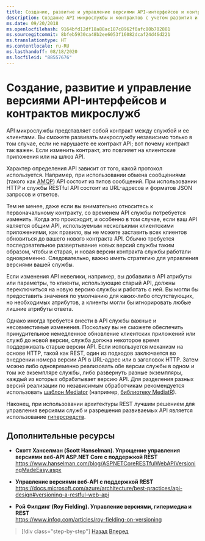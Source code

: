 ```yaml
---
title: Создание, развитие и управление версиями API-интерфейсов и контрактов микрослужб
description: Создание API микрослужбы и контрактов с учетом развития и управления версиями из-за изменения потребностей.
ms.date: 09/20/2018
ms.openlocfilehash: 9164bfd12df18a88ac187c8962f0afc80b702881
ms.sourcegitcommit: 8bfeb5930ca48b2ee6053f16082dcaf24d46d221
ms.translationtype: HT
ms.contentlocale: ru-RU
ms.lasthandoff: 08/18/2020
ms.locfileid: "88557676"
---
```

# <a name="creating-evolving-and-versioning-microservice-apis-and-contracts"></a>Создание, развитие и управление версиями API-интерфейсов и контрактов микрослужб

API микрослужбы представляет собой контракт между службой и ее клиентами. Вы сможете развивать микрослужбу независимо только в том случае, если не нарушаете ее контракт API; вот почему контракт так важен. Если изменить контракт, это повлияет на клиентские приложения или на шлюз API.

Характер определения API зависит от того, какой протокол используется. Например, при использовании обмена сообщениями (такого как [AMQP](http://www.amqp.org/)) API состоит из типов сообщений. При использовании HTTP и службы RESTful API состоит из URL-адресов и форматов JSON запросов и ответов.

Тем не менее, даже если вы внимательно относитесь к первоначальному контракту, со временем API службы потребуется изменить. Когда это происходит, и особенно в том случае, если ваш API является общим API, используемым несколькими клиентскими приложениями, как правило, вы не можете заставить всех клиентов обновиться до вашего нового контракта API. Обычно требуется последовательное развертывание новых версий службы таким образом, чтобы и старая, и новая версии контракта службы работали одновременно. Следовательно, важно иметь стратегию для управления версиями вашей службы.

Если изменения API невелики, например, вы добавили в API атрибуты или параметры, то клиенты, использующие старый API, должны переключиться на новую версию службы и работать с ней. Вы могли бы предоставить значения по умолчанию для каких-либо отсутствующих, но необходимых атрибутов, а клиенты могли бы игнорировать любые лишние атрибуты ответа.

Однако иногда требуется внести в API службы важные и несовместимые изменения. Поскольку вы не сможете обеспечить принудительное немедленное обновление клиентских приложений или служб до новой версии, служба должна некоторое время поддерживать старые версии API. Если используется механизм на основе HTTP, такой как REST, один из подходов заключается во внедрении номера версии API в URL-адрес или в заголовок HTTP. Затем можно либо одновременно реализовать обе версии службы в одном и том же экземпляре службы, либо развернуть разные экземпляры, каждый из которых обрабатывает версию API. Для разделения разных версий реализации по независимым обработчикам рекомендуется использовать [шаблон Mediator](https://en.wikipedia.org/wiki/Mediator_pattern) (например, [библиотеку MediatR](https://github.com/jbogard/MediatR)).

Наконец, при использовании архитектуры REST лучшим решением для управления версиями служб и разрешения развиваемых API является использование [гиперсредств](https://www.infoq.com/articles/mark-baker-hypermedia).

## <a name="additional-resources"></a>Дополнительные ресурсы

- **Скотт Ханселман (Scott Hanselman). Упрощение управления версиями веб-API ASP.NET Core с поддержкой REST** \
  <https://www.hanselman.com/blog/ASPNETCoreRESTfulWebAPIVersioningMadeEasy.aspx>

- **Управление версиями веб-API с поддержкой REST** \
  <https://docs.microsoft.com/azure/architecture/best-practices/api-design#versioning-a-restful-web-api>

- **Рой Филдинг (Roy Fielding). Управление версиями, гипермедиа и REST** \
  <https://www.infoq.com/articles/roy-fielding-on-versioning>

>[!div class="step-by-step"]
>[Назад](asynchronous-message-based-communication.md)
>[Вперед](microservices-addressability-service-registry.md)
